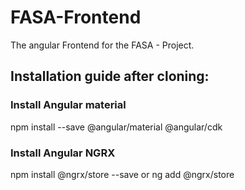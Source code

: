 # FASA-Frontend

The angular Frontend for the FASA - Project.

## Installation guide after cloning:

### Install Angular material
  npm install --save @angular/material @angular/cdk
  
### Install Angular NGRX
  npm install @ngrx/store --save
  or
  ng add @ngrx/store
